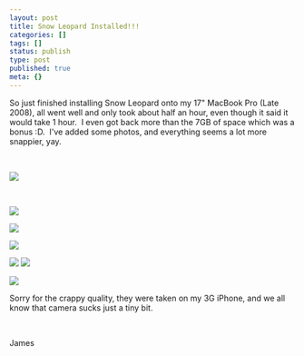 ```yaml
---
layout: post
title: Snow Leopard Installed!!!
categories: []
tags: []
status: publish
type: post
published: true
meta: {}
---
```

So just finished installing Snow Leopard onto my 17" MacBook Pro (Late 2008), all went well and only took about half an hour, even though it said it would take 1 hour.  I even got back more than the 7GB of space which was a bonus :D.  I've added some photos, and everything seems a lot more snappier, yay.

 

![](/static/4f331d1f8754c7ec090e554a/50fe1c99e4b01c920a89f452/50fe1c99e4b01c920a89f47d/1251424093717/IMG_0157.JPG/1000w)

 

![](/static/4f331d1f8754c7ec090e554a/50fe1c99e4b01c920a89f452/50fe1c99e4b01c920a89f47e/1251423581167/IMG_0159.JPG/1000w)

![](/static/4f331d1f8754c7ec090e554a/50fe1c99e4b01c920a89f452/50fe1c99e4b01c920a89f47f/1251423581183/IMG_0160.JPG/1000w)

![](/static/4f331d1f8754c7ec090e554a/50fe1c99e4b01c920a89f452/50fe1c99e4b01c920a89f480/1251423581203/IMG_0161.JPG/1000w)

![](/static/4f331d1f8754c7ec090e554a/50fe1c99e4b01c920a89f452/50fe1c99e4b01c920a89f481/1251423581217/IMG_0162.JPG/1000w)
![](/static/4f331d1f8754c7ec090e554a/50fe1c99e4b01c920a89f452/50fe1c99e4b01c920a89f482/1251423581237/IMG_0163.JPG/1000w)

![](/static/4f331d1f8754c7ec090e554a/50fe1c99e4b01c920a89f452/50fe1c99e4b01c920a89f483/1251423581253/IMG_0164.jpg/1000w)

Sorry for the crappy quality, they were taken on my 3G iPhone, and we all know that camera sucks just a tiny bit.

 

James
